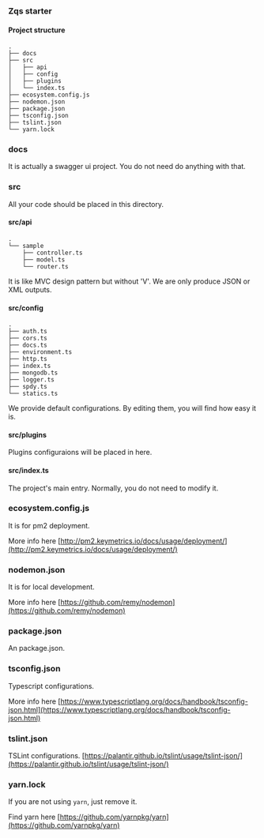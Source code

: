 ### Zqs starter

#### Project structure

```
.
├── docs
├── src
│   ├── api
│   ├── config
│   ├── plugins
│   └── index.ts
├── ecosystem.config.js
├── nodemon.json
├── package.json
├── tsconfig.json
├── tslint.json
└── yarn.lock
```

### docs
It is actually a swagger ui project. You do not need do anything with that.

### src
All your code should be placed in this directory.

#### src/api
```
.
└── sample
    ├── controller.ts
    ├── model.ts
    └── router.ts
```

It is like MVC design pattern but without 'V'. We are only produce JSON or XML outputs.

#### src/config
```
.
├── auth.ts
├── cors.ts
├── docs.ts
├── environment.ts
├── http.ts
├── index.ts
├── mongodb.ts
├── logger.ts
├── spdy.ts
└── statics.ts
```
We provide default configurations. By editing them, you will find how easy it is.

#### src/plugins
Plugins configuraions will be placed in here.

#### src/index.ts
The project's main entry. Normally, you do not need to modify it.

### ecosystem.config.js
It is for pm2 deployment.

More info here [http://pm2.keymetrics.io/docs/usage/deployment/](http://pm2.keymetrics.io/docs/usage/deployment/)

### nodemon.json
It is for local development.

More info here [https://github.com/remy/nodemon](https://github.com/remy/nodemon)

### package.json
An package.json.

### tsconfig.json
Typescript configurations.

More info here [https://www.typescriptlang.org/docs/handbook/tsconfig-json.html](https://www.typescriptlang.org/docs/handbook/tsconfig-json.html)

### tslint.json
TSLint configurations.
[https://palantir.github.io/tslint/usage/tslint-json/](https://palantir.github.io/tslint/usage/tslint-json/)

### yarn.lock
If you are not using `yarn`, just remove it.

Find yarn here [https://github.com/yarnpkg/yarn](https://github.com/yarnpkg/yarn)

